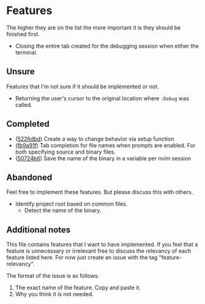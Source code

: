# Features
The higher they are on the list the more important it is they should be finished first.
- Closing the entire tab created for the debugging session when either the terminal.

## Unsure
Features that I'm not sure if it should be implemented or not.
- Returning the user's cursor to the original location where `:Debug` was called.

## Completed
- ([5226dbd](https://github.com/AlphabetsAlphabets/gdb.nvim/commit/5226dbd33f637fee7f76a6f836564b9e5c6f4fcf)) Create a way to change behavior via setup function
- ([fb9a91f](https://github.com/AlphabetsAlphabets/gdb.nvim/commit/fb9a91f6c3def3cccfd03f118989520cea792032)) Tab completion for file names when prompts are enabled. For both specifying source and binary files.
- ([50724b6](https://github.com/AlphabetsAlphabets/gdb.nvim/commit/50724b6ca0efd32695d6662fa22ea2e9f57c7e0f)) Save the name of the binary in a variable per nvim session

## Abandoned
Feel free to implement these features. But please discuss this with others.
- Identify project root based on common files.
  - Detect the name of the binary.

## Additional notes
This file contains features that I want to have implemented.
If you feel that a feature is unnecessary or irrelevant free
to discuss the relevancy of each feature listed here.
For now just create an issue with the tag "feature-relevancy".

The format of the issue is as follows.
1. The exact name of the feature. Copy and paste it.
2. Why you think it is not needed.
